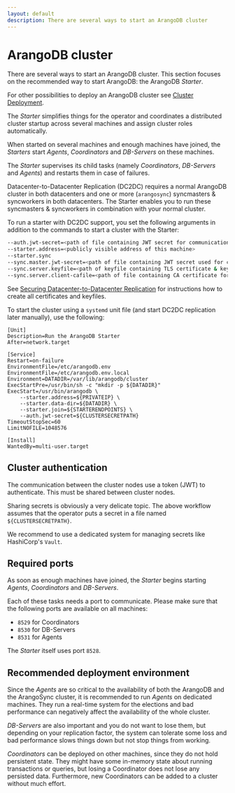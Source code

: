 ```yaml
---
layout: default
description: There are several ways to start an ArangoDB cluster
---
```

# ArangoDB cluster

There are several ways to start an ArangoDB cluster. This section focuses
on the recommended way to start ArangoDB: the ArangoDB _Starter_.

For other possibilities to deploy an ArangoDB cluster see
[Cluster Deployment](deployment-cluster.html).

The _Starter_ simplifies things for the operator and coordinates a distributed
cluster startup across several machines and assign cluster roles automatically.

When started on several machines and enough machines have joined, the _Starters_
start _Agents_, _Coordinators_ and _DB-Servers_ on these machines.

The _Starter_ supervises its child tasks (namely _Coordinators_,
_DB-Servers_ and _Agents_) and restarts them in case of failures.

Datacenter-to-Datacenter Replication (DC2DC) requires a normal ArangoDB cluster in both datacenters
and one or more (`arangosync`) syncmasters & syncworkers in both datacenters.
The Starter enables you to run these syncmasters & syncworkers in combination with your normal
cluster.

To run a starter with DC2DC support, you set the following arguments in addition to the
commands to start a cluster with the Starter:

```bash
--auth.jwt-secret=<path of file containing JWT secret for communication in local cluster>
--starter.address=<publicly visible address of this machine>
--starter.sync
--sync.master.jwt-secret=<path of file containing JWT secret used for communication between local syncmaster & workers>
--sync.server.keyfile=<path of keyfile containing TLS certificate & key for local syncmaster>
--sync.server.client-cafile=<path of file containing CA certificate for syncmaster client authentication>
```

See [Securing Datacenter-to-Datacenter Replication](security-dc2dc.html)
for instructions how to create all certificates and keyfiles.

To start the cluster using a `systemd` unit file (and start DC2DC replication
later manually), use the following:

```text
[Unit]
Description=Run the ArangoDB Starter
After=network.target

[Service]
Restart=on-failure
EnvironmentFile=/etc/arangodb.env
EnvironmentFile=/etc/arangodb.env.local
Environment=DATADIR=/var/lib/arangodb/cluster
ExecStartPre=/usr/bin/sh -c "mkdir -p ${DATADIR}"
ExecStart=/usr/bin/arangodb \
    --starter.address=${PRIVATEIP} \
    --starter.data-dir=${DATADIR} \
    --starter.join=${STARTERENDPOINTS} \
    --auth.jwt-secret=${CLUSTERSECRETPATH}
TimeoutStopSec=60
LimitNOFILE=1048576

[Install]
WantedBy=multi-user.target
```

## Cluster authentication

The communication between the cluster nodes use a token (JWT) to authenticate.
This must be shared between cluster nodes.

Sharing secrets is obviously a very delicate topic. The above workflow assumes
that the operator puts a secret in a file named `${CLUSTERSECRETPATH}`.

We recommend to use a dedicated system for managing secrets like HashiCorp's `Vault`.

## Required ports

As soon as enough machines have joined, the _Starter_ begins starting _Agents_,
_Coordinators_ and _DB-Servers_.

Each of these tasks needs a port to communicate. Please make sure that the following
ports are available on all machines:

- `8529` for Coordinators
- `8530` for DB-Servers
- `8531` for Agents

The _Starter_ itself uses port `8528`.

## Recommended deployment environment

Since the _Agents_ are so critical to the availability of both the ArangoDB and
the ArangoSync cluster, it is recommended to run _Agents_ on dedicated machines.
They run a real-time system for the elections and bad performance can negatively
affect the availability of the whole cluster.

_DB-Servers_ are also important and you do not want to lose them, but
depending on your replication factor, the system can tolerate some
loss and bad performance slows things down but not stop things from
working.

_Coordinators_ can be deployed on other machines, since they do not hold
persistent state. They might have some in-memory state about running
transactions or queries, but losing a Coordinator does not lose any
persisted data. Furthermore, new Coordinators can be added to a cluster
without much effort.
